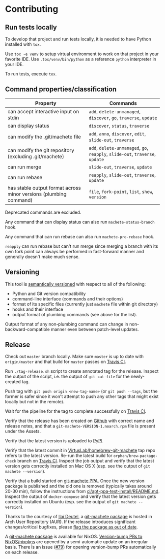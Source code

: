 # Contributing

## Run tests locally

To develop that project and run tests locally, it is needed to have Python installed with `tox`.

Use `tox -e venv` to setup virtual environment to work on that project in your favorite IDE.
Use `.tox/venv/bin/python` as a reference `python` interpreter in your IDE.

To run tests, execute `tox`.


## Command properties/classification

| Property                                                          | Commands                                                                      |
| ----------------------------------------------------------------- | ----------------------------------------------------------------------------- |
| can accept interactive input on stdin                             | `add`, `delete-unmanaged`, `discover`, `go`, `traverse`, `update`             |
| can display status                                                | `discover`, `status`, `traverse`                                              |
| can modify the .git/machete file                                  | `add`, `anno`, `discover`, `edit`, `slide-out`, `traverse`                    |
| can modify the git repository (excluding .git/machete)            | `add`, `delete-unmanaged`, `go`, `reapply`, `slide-out`, `traverse`, `update` |
| can run merge                                                     | `slide-out`, `traverse`, `update`                                             |
| can run rebase                                                    | `reapply`, `slide-out`, `traverse`, `update`                                  |
| has stable output format across minor versions (plumbing command) | `file`, `fork-point`, `list`, `show`, `version`                               |

Deprecated commands are excluded.

Any command that can display status can also run `machete-status-branch` hook.

Any command that can run rebase can also run `machete-pre-rebase` hook.

`reapply` can run rebase but can't run merge since merging a branch with its own fork point can always be performed in fast-forward manner and generally doesn't make much sense.


## Versioning

This tool is [semantically versioned](https://semver.org) with respect to all of the following:

* Python and Git version compatibility
* command-line interface (commands and their options)
* format of its specific files (currently just `machete` file within git directory)
* hooks and their interface
* output format of plumbing commands (see above for the list).

Output format of any non-plumbing command can change in non-backward-compatible manner even between patch-level updates.


## Release

Check out `master` branch locally.
Make sure `master` is up to date with `origin/master` and that build for `master` passes on [Travis CI](https://travis-ci.org/VirtusLab/git-machete/branches).

Run `./tag-release.sh` script to create annotated tag for the release.
Inspect the output of the script, i.e. the output of `git cat-file` for the newly-created tag.

Push tag with `git push origin <new-tag-name>` (or `git push --tags`, but the former is safer
since it won't attempt to push any other tags that might exist locally but not in the remote).

Wait for the pipeline for the tag to complete successfully on [Travis CI](https://travis-ci.org/VirtusLab/git-machete/builds).

Verify that the release has been created on [Github](https://github.com/VirtusLab/git-machete/releases) with correct name and release notes,
and that a `git-machete-VERSION-1.noarch.rpm` file is present under the Assets.

Verify that the latest version is uploaded to [PyPI](https://pypi.org/project/git-machete/).

Verify that the latest commit in [VirtusLab/homebrew-git-machete](https://github.com/VirtusLab/homebrew-git-machete) tap repo refers to the latest version.
Re-run the latest build for `orphan/brew-package-check` branch on [Travis CI](https://travis-ci.org/VirtusLab/git-machete/branches).
Inspect the job output and verify that the latest version gets correctly installed on Mac OS X (esp. see the output of `git machete --version`).

Verify that a build started on [git-machete PPA](https://launchpad.net/~virtuslab/+archive/ubuntu/git-machete/+packages).
Once the new version package is published and the old one is removed (typically takes around 20-30 min),
follow the instructions from [ci/apt-ppa-test-install/README.md](https://github.com/VirtusLab/git-machete/tree/master/ci/apt-ppa-test-install).
Inspect the output of `docker-compose` and verify that the latest version gets correctly installed on Ubuntu (esp. see the output of `git machete --version`).

Thanks to the courtesy of [Ila&iuml; Deutel](https://github.com/ilai-deutel),
a [git-machete package](https://aur.archlinux.org/packages/git-machete/) is hosted in Arch User Repository (AUR).
If the release introduces significant changes/critical bugfixes, please [flag the package as out of date](https://aur.archlinux.org/pkgbase/git-machete/flag/).

A [git-machete package](https://aur.archlinux.org/packages/git-machete/) is available for NixOS.
[Version-bump PRs to NixOS/nixpkgs](https://github.com/NixOS/nixpkgs/pulls?q=is%3Apr+git-machete) are opened by a semi-automatic update on an irregular basis.
There is an issue ([#79](https://github.com/VirtusLab/git-machete/issues/79)) for opening version-bump PRs automatically on each release.
